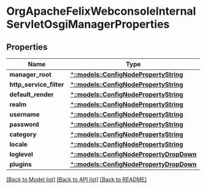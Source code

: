 # OrgApacheFelixWebconsoleInternalServletOsgiManagerProperties

## Properties
Name | Type | Description | Notes
------------ | ------------- | ------------- | -------------
**manager_root** | [***::models::ConfigNodePropertyString**](configNodePropertyString.md) |  | [optional] 
**http_service_filter** | [***::models::ConfigNodePropertyString**](configNodePropertyString.md) |  | [optional] 
**default_render** | [***::models::ConfigNodePropertyString**](configNodePropertyString.md) |  | [optional] 
**realm** | [***::models::ConfigNodePropertyString**](configNodePropertyString.md) |  | [optional] 
**username** | [***::models::ConfigNodePropertyString**](configNodePropertyString.md) |  | [optional] 
**password** | [***::models::ConfigNodePropertyString**](configNodePropertyString.md) |  | [optional] 
**category** | [***::models::ConfigNodePropertyString**](configNodePropertyString.md) |  | [optional] 
**locale** | [***::models::ConfigNodePropertyString**](configNodePropertyString.md) |  | [optional] 
**loglevel** | [***::models::ConfigNodePropertyDropDown**](configNodePropertyDropDown.md) |  | [optional] 
**plugins** | [***::models::ConfigNodePropertyDropDown**](configNodePropertyDropDown.md) |  | [optional] 

[[Back to Model list]](../README.md#documentation-for-models) [[Back to API list]](../README.md#documentation-for-api-endpoints) [[Back to README]](../README.md)


